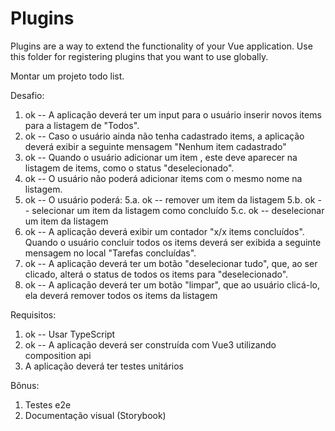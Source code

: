 # Plugins

Plugins are a way to extend the functionality of your Vue application. Use this folder for registering plugins that you want to use globally.



Montar um projeto todo list.

Desafio:

1. ok -- A aplicação deverá ter um input para o usuário inserir novos items para a listagem de "Todos".
2. ok -- Caso o usuário ainda não tenha cadastrado items, a aplicação deverá exibir a seguinte mensagem "Nenhum item cadastrado"
3. ok -- Quando o usuário adicionar um item , este deve aparecer na listagem de items, como o status "deselecionado".
4. ok -- O usuário não poderá adicionar items com o mesmo nome na listagem.
5. ok -- O usuário poderá:
    5.a. ok -- remover um item da listagem
    5.b. ok -- selecionar um item da listagem como concluído
    5.c. ok -- deselecionar um item da listagem
6. ok -- A aplicação deverá exibir um contador "x/x items concluídos". Quando o usuário concluir todos os items deverá ser exibida a seguinte mensagem no local "Tarefas concluídas".
7. ok -- A aplicação deverá ter um botão "deselecionar tudo", que, ao ser clicado, alterá o status de todos os items para "deselecionado".
8. ok -- A aplicação deverá ter um botão "limpar", que ao usuário clicá-lo, ela deverá remover todos os items da listagem
 
Requisitos:

1. ok -- Usar TypeScript
2. ok -- A aplicação deverá ser construída com Vue3 utilizando composition api
3. A aplicação deverá ter testes unitários

Bônus:

1. Testes e2e
2. Documentação visual (Storybook)